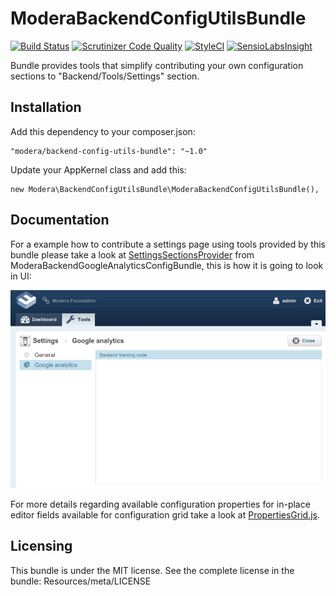# ModeraBackendConfigUtilsBundle

[![Build Status](https://travis-ci.org/modera/foundation.svg?branch=master)](https://travis-ci.org/modera/foundation)
[![Scrutinizer Code Quality](https://scrutinizer-ci.com/g/modera/ModeraBackendConfigUtilsBundle/badges/quality-score.png?b=master)](https://scrutinizer-ci.com/g/modera/ModeraBackendConfigUtilsBundle/?branch=master)
[![StyleCI](https://styleci.io/repos/29131777/shield)](https://styleci.io/repos/29131777)
[![SensioLabsInsight](https://insight.sensiolabs.com/projects/4a5625ea-b769-441a-a95b-10c38f405110/mini.png)](https://insight.sensiolabs.com/projects/4a5625ea-b769-441a-a95b-10c38f405110)

Bundle provides tools that simplify contributing your own configuration sections to "Backend/Tools/Settings" section.

## Installation

Add this dependency to your composer.json:

    "modera/backend-config-utils-bundle": "~1.0"

Update your AppKernel class and add this:

    new Modera\BackendConfigUtilsBundle\ModeraBackendConfigUtilsBundle(),

## Documentation

For a example how to contribute a settings page using tools provided by this bundle please take a look at
[SettingsSectionsProvider](https://github.com/modera/ModeraBackendGoogleAnalyticsConfigBundle/blob/master/Contributions/SettingsSectionsProvider.php)
from ModeraBackendGoogleAnalyticsConfigBundle, this is how it is going to look in UI:

![Settings page from ModeraBackendGoogleAnalyticsConfigBundle](Resources/screenshots/ModeraBackendConfigUtilsBundle.png)

For more details regarding available configuration properties for in-place editor fields available for configuration
grid take a look at [PropertiesGrid.js](Resources/public/js/view/PropertiesGrid.js).

## Licensing

This bundle is under the MIT license. See the complete license in the bundle:
Resources/meta/LICENSE
